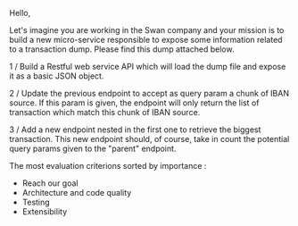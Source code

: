 Hello,

Let's imagine you are working in the Swan company and your mission is to build a new micro-service responsible to expose some information related to a transaction dump.
Please find this dump attached below.

1 / Build a Restful web service API which will load the dump file and expose it as a basic JSON object.

2 / Update the previous endpoint to accept as query param a chunk of IBAN source. If this param is given, the endpoint will only return the list of transaction which match this chunk of IBAN source.

3 / Add a new endpoint nested in the first one to retrieve the biggest transaction. This new endpoint should, of course, take in count the potential query params given to the "parent" endpoint.

The most evaluation criterions sorted by importance :

- Reach our goal
- Architecture and code quality
- Testing
- Extensibility
